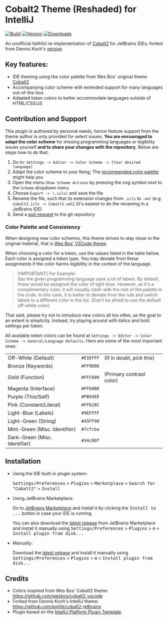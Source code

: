 # Cobalt2 Theme (Reshaded) for IntelliJ

[![Build](https://github.com/Pogodaanton/cobalt2-intellij/workflows/Build/badge.svg)](https://github.com/Pogodaanton/cobalt2-intellij/actions/workflows/build.yml)
[![Version](https://img.shields.io/jetbrains/plugin/v/28023.svg)](https://plugins.jetbrains.com/plugin/28023)
[![Downloads](https://img.shields.io/jetbrains/plugin/d/28023.svg)](https://plugins.jetbrains.com/plugin/28023)

<!-- Plugin description -->
An unofficial faithful re-implementation of [Cobalt2](https://github.com/wesbos/cobalt2-vscode) for JetBrains IDEs; forked from Dennis Koch's [version](https://github.com/pxlrbt/cobalt2-jetbrains)

## Key features:

*   IDE theming using the color palette from Wes Bos' original theme [Cobalt2](https://github.com/wesbos/cobalt2-vscode)
*   Accompanying color scheme with extended support for many languages out-of-the-box
*   Adapted token colors to better accommodate languages outside of HTML/CSS/JS

## Contribution and Support

This plugin is authored by personal needs, hence feature support from the theme author is only provided for select issues. **You are encouraged to adapt the color scheme** for missing programming languages or legibility issues yourself **and to share your changes with the repository**. Below are steps how to do that:

1.  Go to: `Settings -> Editor -> Color Scheme -> [Your desired language]`
2.  Adapt the color scheme to your liking; The [recommended color palette](https://github.com/Pogodaanton/cobalt2-intellij#color-palette-and-consistency) might help you
3.  Open the menu `Show Scheme Actions` by pressing the cog symbol next to the `Scheme` dropdown menu
4.  Choose `Export -> (.icls)` and save the file
5.  Rename the file, such that its extension changes from `.icls` to `.xml` (e.g. `Cobalt2.icls -> Cobalt2.xml`) (it's easiest to do the renaming in a JetBrains IDE)
6.  Send a [pull-request](https://github.com/Pogodaanton/cobalt2-intellij/pulls) to the git repository
<!-- Plugin description end -->

### Color Palette and Consistency

When designing new color schemes, this theme strives to stay close to the original material, that is [Wes Bos' VSCode theme](https://github.com/wesbos/cobalt2-vscode).

When choosing a color for a token, use the values listed in the table below.
Each color is assigned a token type.
You may deviate from these assignments if the color harms legibility in the context of the language.

> [!IMPORTANT] For Example:  
> Say the given programming language uses a lot of labels. By default, those would be assigned the color of light-blue.
> However, as it's a complimentary color, it will visually clash with the rest of the palette in the code.
> In this case, it is better to deviate from the rule and switch labels to a different color in the list.
> (Don't be afraid to use the default off-white color)

That said, please try not to introduce new colors all too often, as the goal to an extent is simplicity.
Instead, try playing around with italics and bold settings per token.

All available token colors can be found at `Settings -> Editor -> Color Scheme -> General/Language Defaults`. Here are some of the most important ones:

|                               |           |                          |
|-------------------------------|-----------|--------------------------|
| Off-White (Default)           | `#E1EFFF` | (If in doubt, pick this) |
| Bronze (Keywords)             | `#FF9D00` |                          |
| Gold (Function)               | `#FFC600` | (Primary contrast color) |
| Magenta (Interface)           | `#FF68B8` |                          |
| Purple (This/Self)            | `#FB94EE` |                          |
| Pink (Constant/Literal)       | `#FF628C` |                          |
| Light-Blue (Labels)           | `#9EFFFF` |                          |
| Light-Green (String)          | `#A5FF90` |                          |
| Mint-Green (Misc. Identifier) | `#7cfcba` |                          |
| Dark-Green (Misc. Identifier) | `#34c80f` |                          |

## Installation

- Using the IDE built-in plugin system:
  
  <kbd>Settings/Preferences</kbd> > <kbd>Plugins</kbd> > <kbd>Marketplace</kbd> > <kbd>Search for "Cobalt2"</kbd> >
  <kbd>Install</kbd>
  
- Using JetBrains Marketplace:

  Go to [JetBrains Marketplace](https://plugins.jetbrains.com/plugin/28023) and install it by clicking the <kbd>Install to ...</kbd> button in case your IDE is running.

  You can also download the [latest release](https://plugins.jetbrains.com/plugin/28023/versions) from JetBrains Marketplace and install it manually using
  <kbd>Settings/Preferences</kbd> > <kbd>Plugins</kbd> > <kbd>⚙️</kbd> > <kbd>Install plugin from disk...</kbd>

- Manually:

  Download the [latest release](https://github.com/Pogodaanton/cobalt2-intellij/releases/latest) and install it manually using
  <kbd>Settings/Preferences</kbd> > <kbd>Plugins</kbd> > <kbd>⚙️</kbd> > <kbd>Install plugin from disk...</kbd>

## Credits

- Colors inspired from Wes Bos' Cobalt2 theme: https://github.com/wesbos/cobalt2-vscode
- Forked from Dennis Koch's IntelliJ theme: https://github.com/pxlrbt/cobalt2-jetbrains
- Plugin based on the [IntelliJ Platform Plugin Template][template].

[template]: https://github.com/JetBrains/intellij-platform-plugin-template
[docs:plugin-description]: https://plugins.jetbrains.com/docs/intellij/plugin-user-experience.html#plugin-description-and-presentation
